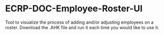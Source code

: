 # ECRP-DOC-Employee-Roster-UI
Tool to visualize the process of adding and/or adjusting employees on a roster. Download the .AHK file and run it each time you would like to use it.

